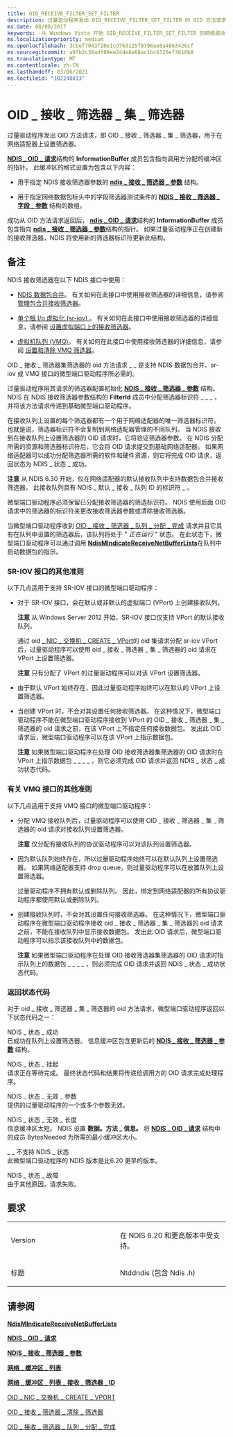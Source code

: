 ```yaml
---
title: OID_RECEIVE_FILTER_SET_FILTER
description: 过量驱动程序发出 OID_RECEIVE_FILTER_SET_FILTER 的 OID 方法请求，以在网络适配器上设置筛选器。
ms.date: 08/08/2017
keywords: -从 Windows Vista 开始 OID_RECEIVE_FILTER_SET_FILTER 的网络驱动程序
ms.localizationpriority: medium
ms.openlocfilehash: 3cbef7043f20e1cd763125f0796ae8a4863426cf
ms.sourcegitcommit: a9fb2c30adf09ee24de8e68ac1bc6326ef3616b8
ms.translationtype: MT
ms.contentlocale: zh-CN
ms.lasthandoff: 03/06/2021
ms.locfileid: "102248813"
---
```

# <a name="oid_receive_filter_set_filter"></a>OID \_ 接收 \_ 筛选器 \_ 集 \_ 筛选器

过量驱动程序发出 OID 方法请求，即 OID \_ 接收 \_ 筛选器 \_ 集 \_ 筛选器，用于在网络适配器上设置筛选器。

[**NDIS \_ OID \_ 请求**](/windows-hardware/drivers/ddi/oidrequest/ns-oidrequest-ndis_oid_request)结构的 **InformationBuffer** 成员包含指向调用方分配的缓冲区的指针。 此缓冲区的格式设置为包含以下内容：

-   用于指定 NDIS 接收筛选器参数的 [**ndis \_ 接收 \_ 筛选器 \_ 参数**](/windows-hardware/drivers/ddi/ntddndis/ns-ntddndis-_ndis_receive_filter_parameters) 结构。

-   用于指定网络数据包标头中的字段筛选器测试条件的 [**NDIS \_ 接收 \_ 筛选器 \_ 字段 \_ 参数**](/windows-hardware/drivers/ddi/ntddndis/ns-ntddndis-_ndis_receive_filter_field_parameters) 结构的数组。

成功从 OID 方法请求返回后， [**ndis \_ OID \_ 请求**](/windows-hardware/drivers/ddi/oidrequest/ns-oidrequest-ndis_oid_request)结构的 **InformationBuffer** 成员包含指向 [**ndis \_ 接收 \_ 筛选器 \_ 参数**](/windows-hardware/drivers/ddi/ntddndis/ns-ntddndis-_ndis_receive_filter_parameters)结构的指针。 如果过量驱动程序正在创建新的接收筛选器，NDIS 将使用新的筛选器标识符更新此结构。

<a name="remarks"></a>备注
-------

NDIS 接收筛选器在以下 NDIS 接口中使用：

-   [NDIS 数据包合并](./ndis-packet-coalescing.md)。 有关如何在此接口中使用接收筛选器的详细信息，请参阅 [管理包合并接收筛选器](./guidelines-for-managing-packet-coalescing-receive-filters.md)。

-   [单个根 I/o 虚拟化 (sr-iov) ](./single-root-i-o-virtualization--sr-iov-.md)。 有关如何在此接口中使用接收筛选器的详细信息，请参阅 [设置虚拟端口上的接收筛选器](./setting-a-receive-filter-on-a-virtual-port.md)。

-   [虚拟机队列 (VMQ)](./virtual-machine-queue--vmq--in-ndis-6-20.md)。 有关如何在此接口中使用接收筛选器的详细信息，请参阅 [设置和清除 VMQ 筛选器](./setting-and-clearing-vmq-filters.md)。

OID \_ 接收 \_ 筛选器集筛选器的 oid 方法请求 \_ \_ 是支持 NDIS 数据包合并、sr-iov 或 VMQ 接口的微型端口驱动程序所必需的。

过量驱动程序用其请求的筛选器配置初始化 [**NDIS \_ 接收 \_ 筛选器 \_ 参数**](/windows-hardware/drivers/ddi/ntddndis/ns-ntddndis-_ndis_receive_filter_parameters) 结构。 NDIS 在 NDIS 接收筛选器参数结构的 **FilterId** 成员中分配筛选器标识符 \_ \_ \_ ，并将该方法请求传递到基础微型端口驱动程序。

在接收队列上设置的每个筛选器都有一个用于网络适配器的唯一筛选器标识符。 也就是说，筛选器标识符不会复制到网络适配器管理的不同队列。 当 NDIS 接收到在接收队列上设置筛选器的 OID 请求时，它将验证筛选器参数。 在 NDIS 分配所需的资源和筛选器标识符后，它会将 OID 请求提交到基础网络适配器。 如果网络适配器可以成功分配筛选器所需的软件和硬件资源，则它将完成 OID 请求，返回状态为 NDIS \_ 状态 \_ 成功。

**注意**  从 NDIS 6.30 开始，仅在网络适配器的默认接收队列中支持数据包合并接收筛选器。 此接收队列具有 NDIS \_ 默认 \_ 接收 \_ 队列 ID 的标识符 \_ 。



微型端口驱动程序必须保留已分配接收筛选器的筛选标识符。 NDIS 使用后面 OID 请求中的筛选器的标识符来更改接收筛选器参数或清除接收筛选器。

当微型端口驱动程序收到 [OID \_ 接收 \_ 筛选器 \_ 队列 \_ 分配 \_ 完成](oid-receive-filter-queue-allocation-complete.md) 请求并且它具有在队列中设置的筛选器后，该队列将处于 " *正在运行* " 状态。 在此状态下，微型端口驱动程序可以通过调用 [**NdisMIndicateReceiveNetBufferLists**](/windows-hardware/drivers/ddi/ndis/nf-ndis-ndismindicatereceivenetbufferlists)在队列中启动数据包的指示。

### <a name="additional-guidelines-for-the-sr-iov-interface"></a>SR-IOV 接口的其他准则

以下几点适用于支持 SR-IOV 接口的微型端口驱动程序：

-   对于 SR-IOV 接口，会在默认或非默认的虚拟端口 (VPort) 上创建接收队列。

    **注意**  从 Windows Server 2012 开始，SR-IOV 接口仅支持 VPort 的默认接收队列。

    通过 oid [ \_ NIC \_ 交换机 \_ CREATE \_ VPort](oid-nic-switch-create-vport.md)的 oid 集请求分配 sr-iov VPort 后，过量驱动程序可以使用 oid \_ 接收 \_ 筛选器 \_ 集 \_ 筛选器的 oid 请求在 VPort 上设置筛选器。

    **注意**  只有分配了 VPort 的过量驱动程序可以对该 VPort 设置筛选器。

-   由于默认 VPort 始终存在，因此过量驱动程序始终可以在默认的 VPort 上设置筛选器。

-   当创建 VPort 时，不会对其设置任何接收筛选器。 在这种情况下，微型端口驱动程序不能在微型端口驱动程序接收到 VPort 的 OID \_ 接收 \_ 筛选器 \_ 集 \_ 筛选器的 oid 请求之前，在该 VPort 上不指定任何接收数据包。 发出此 OID 请求后，微型端口驱动程序可以在该 VPort 上指示数据包。

    **注意**  如果微型端口驱动程序在处理 OID 接收筛选器集筛选器的 OID 请求时在 VPort 上指示数据包 \_ \_ \_ \_ ，则它必须完成 OID 请求并返回 NDIS \_ 状态 \_ 成功状态代码。

### <a name="additional-guidelines-for-the-vmq-interface"></a>有关 VMQ 接口的其他准则

以下几点适用于支持 VMQ 接口的微型端口驱动程序：

-   分配 VMQ 接收队列后，过量驱动程序可以使用 OID \_ 接收 \_ 筛选器 \_ 集 \_ 筛选器的 oid 请求对接收队列设置筛选器。

    **注意**  仅分配有接收队列的协议驱动程序可以对该队列设置筛选器。

-   因为默认队列始终存在，所以过量驱动程序始终可以在默认队列上设置筛选器。 如果网络适配器支持 drop queue，则过量驱动程序可以在放置队列上设置筛选器。

    过量驱动程序不拥有默认或删除队列。 因此，绑定到网络适配器的所有协议驱动程序都使用默认或删除队列。

-   创建接收队列时，不会对其设置任何接收筛选器。 在这种情况下，微型端口驱动程序在微型端口驱动程序接收 oid \_ 接收 \_ 筛选器 \_ 集 \_ 筛选器的 oid 请求之前，不能在接收队列中显示接收数据包。 发出此 OID 请求后，微型端口驱动程序可以指示该接收队列中的数据包。

    **注意**  如果微型端口驱动程序在处理 OID 接收筛选器集筛选器的 OID 请求时指示队列上的数据包 \_ \_ \_ \_ ，则必须完成 OID 请求并返回 NDIS \_ 状态 \_ 成功状态代码。

### <a name="return-status-codes"></a>返回状态代码

对于 oid \_ 接收 \_ 筛选器 \_ 集 \_ 筛选器的 oid 方法请求，微型端口驱动程序返回以下状态代码之一：

<a href="" id="ndis-status-success"></a>NDIS \_ 状态 \_ 成功  
已成功在队列上设置筛选器。 信息缓冲区包含更新后的 [**NDIS \_ 接收 \_ 筛选器 \_ 参数**](/windows-hardware/drivers/ddi/ntddndis/ns-ntddndis-_ndis_receive_filter_parameters) 结构。

<a href="" id="ndis-status-pending"></a>NDIS \_ 状态 \_ 挂起  
请求正在等待完成。 最终状态代码和结果将传递给调用方的 OID 请求完成处理程序。

<a href="" id="ndis-status-invalid-parameter"></a>NDIS \_ 状态 \_ 无效 \_ 参数  
提供的过量驱动程序的一个或多个参数无效。

<a href="" id="ndis-status-invalid-length"></a>NDIS \_ 状态 \_ 无效 \_ 长度  
信息缓冲区太短。 NDIS 设置 **数据。方法 \_ 信息。** 将 [**NDIS \_ OID \_ 请求**](/windows-hardware/drivers/ddi/oidrequest/ns-oidrequest-ndis_oid_request) 结构中的成员 BytesNeeded 为所需的最小缓冲区大小。

<a href="" id="ndis-status-not-supported"></a>\_ \_ 不支持 NDIS \_ 状态  
此微型端口驱动程序的 NDIS 版本是比6.20 更早的版本。

<a href="" id="ndis-status-failure"></a>NDIS \_ 状态 \_ 故障  
由于其他原因，请求失败。

<a name="requirements"></a>要求
------------

<table>
<colgroup>
<col width="50%" />
<col width="50%" />
</colgroup>
<tbody>
<tr class="odd">
<td><p>Version</p></td>
<td><p>在 NDIS 6.20 和更高版本中受支持。</p></td>
</tr>
<tr class="even">
<td><p>标题</p></td>
<td>Ntddndis (包含 Ndis .h) </td>
</tr>
</tbody>
</table>

## <a name="see-also"></a>请参阅


[**NdisMIndicateReceiveNetBufferLists**](/windows-hardware/drivers/ddi/ndis/nf-ndis-ndismindicatereceivenetbufferlists)

[**NDIS \_ OID \_ 请求**](/windows-hardware/drivers/ddi/oidrequest/ns-oidrequest-ndis_oid_request)

[**NDIS \_ 接收 \_ 筛选器 \_ 参数**](/windows-hardware/drivers/ddi/ntddndis/ns-ntddndis-_ndis_receive_filter_parameters)

[**网络 \_ 缓冲区 \_ 列表**](/windows-hardware/drivers/ddi/nbl/ns-nbl-net_buffer_list)

[**网络 \_ 缓冲区 \_ 列表 \_ 接收 \_ 筛选器 \_ ID**](/windows-hardware/drivers/ddi/ndis/nf-ndis-net_buffer_list_receive_filter_id)

[OID \_ NIC \_ 交换机 \_ CREATE \_ VPORT](oid-nic-switch-create-vport.md)

[OID \_ 接收 \_ 筛选器 \_ 清除 \_ 筛选器](oid-receive-filter-clear-filter.md)

[OID \_ 接收 \_ 筛选器 \_ 队列 \_ 分配 \_ 完成](oid-receive-filter-queue-allocation-complete.md)
